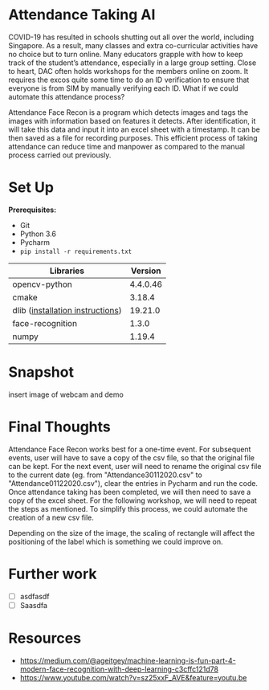 # Attendance Taking AI
COVID-19 has resulted in schools shutting out all over the world, including Singapore. As a result, many classes and extra co-curricular activities have no choice but to turn online. Many educators grapple with how to keep track of the student’s attendance, especially in a large group setting. Close to heart, DAC often holds workshops for the members online on zoom. It requires the excos quite some time to do an ID verification to ensure that everyone is from SIM by manually verifying each ID. What if we could automate this attendance process? 

Attendance Face Recon is a program which detects images and tags the images with information based on features it detects. After identification, it will take this data and input it into an excel sheet with a timestamp. It can be then saved as a file for recording purposes. This efficient process of taking attendance can reduce time and manpower as compared to the manual process carried out previously.

# Set Up

**Prerequisites:**

- Git
- Python 3.6
- Pycharm
- `pip install -r requirements.txt`

Libraries | Version
-----------|-----------
opencv-python | 4.4.0.46
cmake | 3.18.4 
dlib ([installation instructions](https://gist.github.com/ageitgey/629d75c1baac34dfa5ca2a1928a7aeaf)) | 19.21.0
face-recognition | 1.3.0
numpy | 1.19.4

# Snapshot

insert image of webcam and demo

# Final Thoughts

Attendance Face Recon works best for a one-time event. For subsequent events, user will have to save a copy of the csv file, so that the original file can be kept. For the next event, user will need to rename the original csv file to the current date (eg. from  "Attendance30112020.csv" to "Attendance01122020.csv"), clear the entries in Pycharm and run the code. Once attendance taking has been completed, we will then need to save a copy of the excel sheet. For the following workshop, we will need to repeat the steps as mentioned.
To simplify this process, we could automate the creation of a new csv file. 

Depending on the size of the image, the scaling of rectangle will affect the positioning of the label which is something we could improve on.

# Further work 

- [ ] asdfasdf
- [ ] Saasdfa

# Resources 
* https://medium.com/@ageitgey/machine-learning-is-fun-part-4-modern-face-recognition-with-deep-learning-c3cffc121d78
* https://www.youtube.com/watch?v=sz25xxF_AVE&feature=youtu.be
